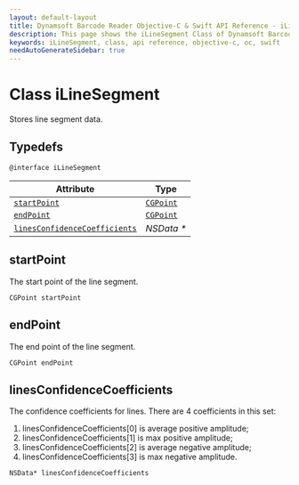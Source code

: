```yaml
---
layout: default-layout
title: Dynamsoft Barcode Reader Objective-C & Swift API Reference - iLineSegment Class
description: This page shows the iLineSegment Class of Dynamsoft Barcode Reader for iOS SDK.
keywords: iLineSegment, class, api reference, objective-c, oc, swift
needAutoGenerateSidebar: true
---
```



# Class iLineSegment

Stores line segment data.

## Typedefs

```objc
@interface iLineSegment
```  

| Attribute | Type |
|---------- | ---- |
| [`startPoint`](#startpoint) | [`CGPoint`](iDBRPoint.md) |
| [`endPoint`](#endpoint) | [`CGPoint`](iDBRPoint.md) |
| [`linesConfidenceCoefficients`](#linesconfidencecoefficients) | *NSData \** |

## startPoint

The start point of the line segment.

```objc
CGPoint startPoint
```

## endPoint

The end point of the line segment.

```objc
CGPoint endPoint
```

## linesConfidenceCoefficients

The confidence coefficients for lines. There are 4 coefficients in this set:  

1. linesConfidenceCoefficients\[0\] is average positive amplitude;
2. linesConfidenceCoefficients\[1\] is max positive amplitude;
3. linesConfidenceCoefficients\[2\] is average negative amplitude;
4. linesConfidenceCoefficients\[3\] is max negative amplitude.

```objc
NSData* linesConfidenceCoefficients
```
